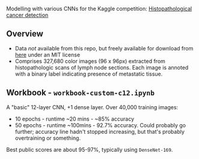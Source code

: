 Modelling with various CNNs for the Kaggle competition: [Histopathological cancer detection](https://www.kaggle.com/c/histopathologic-cancer-detection)

## Overview

* Data *not* available from this repo, but freely available for download from [here](https://github.com/basveeling/pcam) under an MIT license
* Comprises 327,680 color images (96 x 96px) extracted from histopathologic scans of lymph node sections. Each image is annoted with a binary label indicating presence of metastatic tissue.

## Workbook - `workbook-custom-c12.ipynb`

A "basic" 12-layer CNN, +1 dense layer. Over 40,000 training images:
* 10 epochs - runtime ~20 mins - ~85% accuracy
* 50 epochs - runtime ~100mins - 92.7% accuracy. Could probably go further; accuracy line hadn't stopped increasing, but that's probably overtraining or something.

Best public scores are about 95-97%, typically using `DenseNet-169`.
